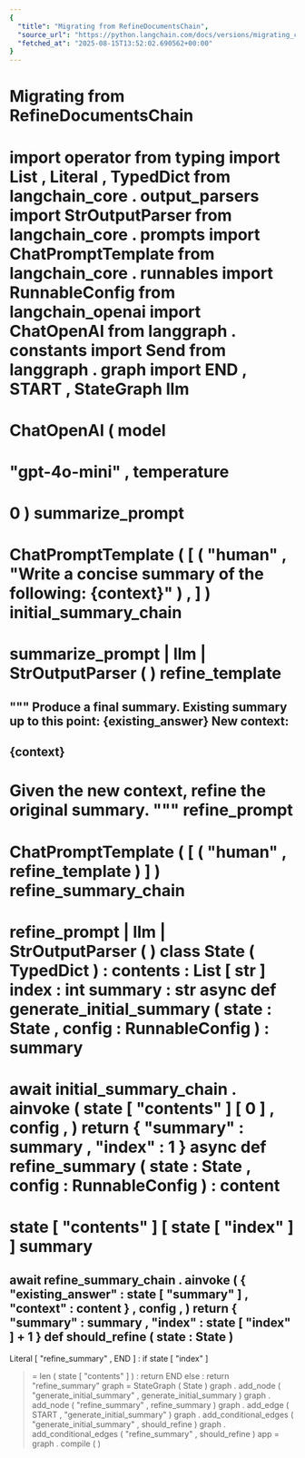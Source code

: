 ```yaml
---
{
  "title": "Migrating from RefineDocumentsChain",
  "source_url": "https://python.langchain.com/docs/versions/migrating_chains/refine_docs_chain/",
  "fetched_at": "2025-08-15T13:52:02.690562+00:00"
}
---
```


# Migrating from RefineDocumentsChain

import
operator
from
typing
import
List
,
Literal
,
TypedDict
from
langchain_core
.
output_parsers
import
StrOutputParser
from
langchain_core
.
prompts
import
ChatPromptTemplate
from
langchain_core
.
runnables
import
RunnableConfig
from
langchain_openai
import
ChatOpenAI
from
langgraph
.
constants
import
Send
from
langgraph
.
graph
import
END
,
START
,
StateGraph
llm
=
ChatOpenAI
(
model
=
"gpt-4o-mini"
,
temperature
=
0
)
summarize_prompt
=
ChatPromptTemplate
(
[
(
"human"
,
"Write a concise summary of the following: {context}"
)
,
]
)
initial_summary_chain
=
summarize_prompt
|
llm
|
StrOutputParser
(
)
refine_template
=
"""
Produce a final summary.
Existing summary up to this point:
{existing_answer}
New context:
------------
{context}
------------
Given the new context, refine the original summary.
"""
refine_prompt
=
ChatPromptTemplate
(
[
(
"human"
,
refine_template
)
]
)
refine_summary_chain
=
refine_prompt
|
llm
|
StrOutputParser
(
)
class
State
(
TypedDict
)
:
contents
:
List
[
str
]
index
:
int
summary
:
str
async
def
generate_initial_summary
(
state
:
State
,
config
:
RunnableConfig
)
:
summary
=
await
initial_summary_chain
.
ainvoke
(
state
[
"contents"
]
[
0
]
,
config
,
)
return
{
"summary"
:
summary
,
"index"
:
1
}
async
def
refine_summary
(
state
:
State
,
config
:
RunnableConfig
)
:
content
=
state
[
"contents"
]
[
state
[
"index"
]
]
summary
=
await
refine_summary_chain
.
ainvoke
(
{
"existing_answer"
:
state
[
"summary"
]
,
"context"
:
content
}
,
config
,
)
return
{
"summary"
:
summary
,
"index"
:
state
[
"index"
]
+
1
}
def
should_refine
(
state
:
State
)
-
>
Literal
[
"refine_summary"
,
END
]
:
if
state
[
"index"
]
>=
len
(
state
[
"contents"
]
)
:
return
END
else
:
return
"refine_summary"
graph
=
StateGraph
(
State
)
graph
.
add_node
(
"generate_initial_summary"
,
generate_initial_summary
)
graph
.
add_node
(
"refine_summary"
,
refine_summary
)
graph
.
add_edge
(
START
,
"generate_initial_summary"
)
graph
.
add_conditional_edges
(
"generate_initial_summary"
,
should_refine
)
graph
.
add_conditional_edges
(
"refine_summary"
,
should_refine
)
app
=
graph
.
compile
(
)
